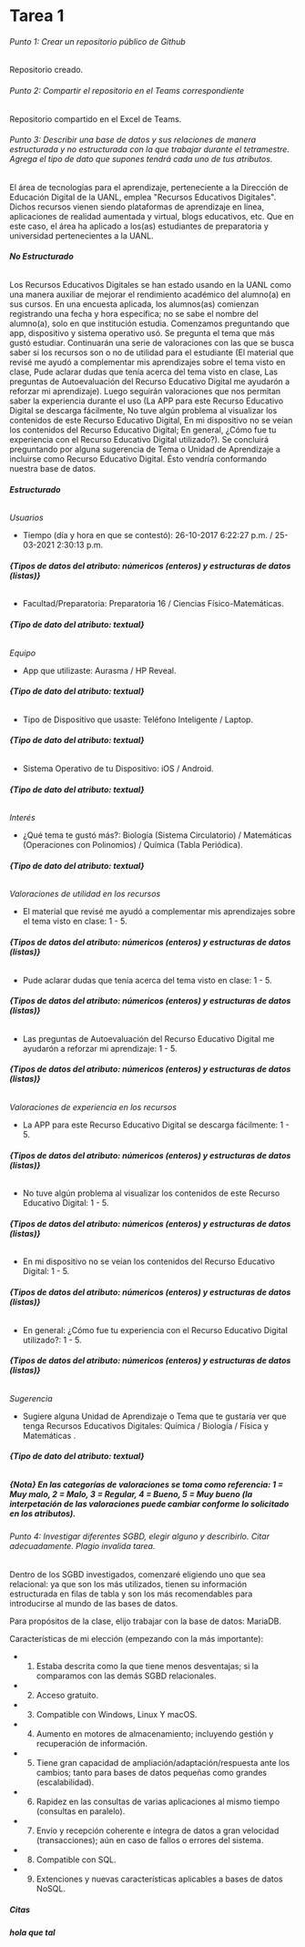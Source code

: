 # Tarea 1
###### Punto 1: Crear un repositorio público de Github
Repositorio creado.

###### Punto 2: Compartir el repositorio en el Teams correspondiente 
Repositorio compartido en el Excel de Teams.

###### Punto 3: Describir una base de datos y sus relaciones de manera estructurada y no estructurada con la que trabajar durante el tetramestre. Agrega el tipo de dato que supones tendrá cada uno de tus atributos.

El área de tecnologías para el aprendizaje, perteneciente a la Dirección de Educación Digital de la UANL, emplea "Recursos Educativos Digitales". Dichos recursos vienen siendo plataformas de aprendizaje en línea, aplicaciones de realidad aumentada y virtual, blogs educativos, etc. Que en este caso, el área ha aplicado a los(as) estudiantes de preparatoria y universidad pertenecientes a la UANL. 

###### ***No Estructurado***

Los Recursos Educativos Digitales se han estado usando en la UANL como una manera auxiliar de mejorar el rendimiento académico del alumno(a) en sus cursos. En una encuesta aplicada, los alumnos(as) comienzan registrando una fecha y hora específica; no se sabe el nombre del alumno(a), solo en que institución estudia. Comenzamos preguntando que app, dispositivo y sistema operativo usó. Se pregunta el tema que más gustó estudiar. Continuarán una serie de valoraciones con las que se busca saber si los recursos son o no de utilidad para el estudiante (El material que revisé me ayudó a complementar mis aprendizajes sobre el tema visto en clase, Pude aclarar dudas que tenía acerca del tema visto en clase, Las preguntas de Autoevaluación del Recurso Educativo Digital me ayudarón a reforzar mi aprendizaje). Luego seguirán valoraciones que nos permitan saber la experiencia durante el uso (La APP para este Recurso Educativo Digital se descarga fácilmente, No tuve algún problema al visualizar los contenidos de este Recurso Educativo Digital, En mi dispositivo no se veían los contenidos del Recurso Educativo Digital; En general, ¿Cómo fue tu experiencia con el Recurso Educativo Digital utilizado?). Se concluirá preguntando por alguna sugerencia de Tema o Unidad de Aprendizaje a incluirse como Recurso Educativo Digital. Ésto vendría conformando nuestra base de datos.

###### ***Estructurado***

*Usuarios*
- Tiempo (día y hora en que se contestó): 26-10-2017  6:22:27 p.m. / 25-03-2021  2:30:13 p.m.
###### **{Tipos de datos del atributo: númericos (enteros) y estructuras de datos (listas)}**    
- Facultad/Preparatoria: Preparatoria 16 / Ciencias Físico-Matemáticas.
###### **{Tipo de dato del atributo: textual}**    

*Equipo*
- App que utilizaste: Aurasma / HP Reveal.
###### **{Tipo de dato del atributo: textual}**  
- Tipo de Dispositivo que usaste: Teléfono Inteligente / Laptop.
###### **{Tipo de dato del atributo: textual}**  
- Sistema Operativo de tu Dispositivo: iOS / Android.
###### **{Tipo de dato del atributo: textual}**  

*Interés*
- ¿Qué tema te gustó más?: Biología (Sistema Circulatorio) / Matemáticas (Operaciones con Polinomios) / Química (Tabla Periódica).    
###### **{Tipo de dato del atributo: textual}**  

*Valoraciones de utilidad en los recursos*
- El material que revisé me ayudó a complementar mis aprendizajes sobre el tema visto en clase: 1 - 5.
###### **{Tipos de datos del atributo: númericos (enteros) y estructuras de datos (listas)}** 
- Pude aclarar dudas que tenía acerca del tema visto en clase: 1 - 5.
###### **{Tipos de datos del atributo: númericos (enteros) y estructuras de datos (listas)}**  
- Las preguntas de Autoevaluación del Recurso Educativo Digital me ayudarón a reforzar mi aprendizaje: 1 - 5. 
###### **{Tipos de datos del atributo: númericos (enteros) y estructuras de datos (listas)}**  

*Valoraciones de experiencia en los recursos*
- La APP para este Recurso Educativo Digital se descarga fácilmente: 1 - 5.  
###### **{Tipos de datos del atributo: númericos (enteros) y estructuras de datos (listas)}**  
- No tuve algún problema al visualizar los contenidos de este Recurso Educativo Digital: 1 - 5. 
###### **{Tipos de datos del atributo: númericos (enteros) y estructuras de datos (listas)}**  
- En mi dispositivo no se veían los contenidos del Recurso Educativo Digital: 1 - 5.
###### **{Tipos de datos del atributo: númericos (enteros) y estructuras de datos (listas)}**  
- En general: ¿Cómo fue tu experiencia con el Recurso Educativo Digital utilizado?: 1 - 5.
###### **{Tipos de datos del atributo: númericos (enteros) y estructuras de datos (listas)}**  

*Sugerencia*
- Sugiere alguna Unidad de Aprendizaje o Tema que te gustaría ver que tenga Recursos Educativos Digitales: Química / Biología / Física y Matemáticas .  
###### **{Tipo de dato del atributo: textual}**  

##### **{Nota}** En las categorías de valoraciones se toma como referencia: 1 = Muy malo, 2 = Malo, 3 = Regular, 4 = Bueno, 5 = Muy bueno (la interpetación de las valoraciones puede cambiar conforme lo solicitado en los atributos).

###### Punto 4: Investigar diferentes SGBD, elegir alguno y describirlo. Citar adecuadamente. Plagio invalida tarea.

Dentro de los SGBD investigados, comenzaré eligiendo uno que sea relacional: ya que son los más utilizados, tienen su información estructurada en filas de tabla y son los más recomendables para introducirse al mundo de las bases de datos.

Para propósitos de la clase, elijo trabajar con la base de datos: MariaDB. 

Características de mi elección (empezando con la más importante):
- 1. Estaba descrita como la que tiene menos desventajas; si la comparamos con las demás SGBD relacionales. 
- 2. Acceso gratuito.
- 3. Compatible con Windows, Linux Y macOS. 
- 4. Aumento en motores de almacenamiento; incluyendo gestión y recuperación de información.
- 5. Tiene gran capacidad de ampliación/adaptación/respuesta ante los cambios; tanto para bases de datos pequeñas como grandes (escalabilidad).
- 6. Rapidez en las consultas de varias aplicaciones al mismo tiempo (consultas en paralelo).
- 7. Envío y recepción coherente e íntegra de datos a gran velocidad (transacciones); aún en caso de fallos o errores del sistema. 
- 8. Compatible con SQL.
- 9. Extenciones y nuevas características aplicables a bases de datos NoSQL.

##### ***Citas***
##### hola que tal 







